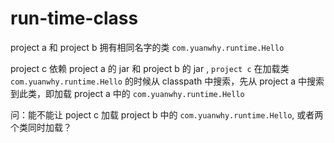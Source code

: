 # run-time-class
project a 和 project b 拥有相同名字的类 `com.yuanwhy.runtime.Hello`

project c 依赖 project a 的 jar 和 project b 的 jar ,  `project c` 在加载类 `com.yuanwhy.runtime.Hello` 的时候从
classpath 中搜索，先从 project a 中搜索到此类，即加载 project a 中的 `com.yuanwhy.runtime.Hello`


问：能不能让 poject c 加载 project b 中的 `com.yuanwhy.runtime.Hello`, 或者两个类同时加载？

